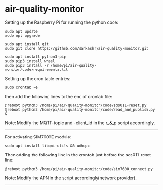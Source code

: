 # air-quality-monitor


Setting up the Raspberry Pi for running the python code:
```
sudo apt update
sudo apt upgrade

sudo apt install git
sudo git clone https://github.com/sarkashr/air-quality-monitor.git

sudo apt install python3-pip
sudo pip3 install wheel
sudo pip3 install -r /home/pi/air-quality-monitor/code/requirements.txt
```

Setting up the cron table entries:
```
sudo crontab -e
```
then add the following lines to the end of crontab file:
```
@reboot python3 /home/pi/air-quality-monitor/code/sds011-reset.py
@reboot python3 /home/pi/air-quality-monitor/code/read_and_publish.py &
```
Note: Modify the MQTT-topic and -client_id in the r_&_p script accordingly.

--------------------------------------------------------------------------------

For activating SIM7600E module:
```
sudo apt install libqmi-utils && udhcpc
```
Then adding the following line in the crontab just before the sds011-reset line:
```
@reboot python3 /home/pi/air-quality-monitor/code/sim7600_connect.py
```
Note: Modify the APN in the script accordingly(network provider).

--------------------------------------------------------------------------------

